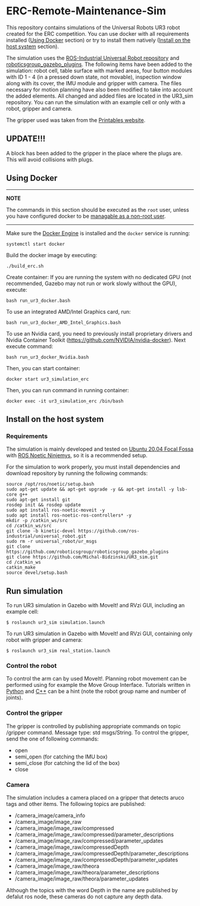 # ERC-Remote-Maintenance-Sim

This repository contains simulations of the Universal Robots UR3 robot created for the ERC competition. You can use docker with all requirements installed  ([Using Docker](#using-docker) section) or try to install them natively ([Install on the host system](#install-on-the-host-system) section).

The simulation uses the [ROS-Industrial Universal Robot repository](https://github.com/ros-industrial/universal_robot) and [roboticsgroup_gazebo_plugins](https://github.com/roboticsgroup/roboticsgroup_gazebo_plugins). The following items have been added to the simulation: robot cell, table surface with marked areas, four button modules with ID 1 - 4 (in a pressed down state, not movable), inspection window along with its cover, the IMU module and gripper with camera. The files necessary for motion planning have also been modified to take into account the added elements. All changed and added files are located in the UR3_sim repository. You can run the simulation with an example cell or only with a robot, gripper and camera.

The gripper used was taken from the [Printables website](https://www.printables.com/pl/model/165722-robotic-gripper?fbclid=IwAR14jhZnuyvgtlFUA-Fm_h8lI08LHBNPQ0fYph930b-ZGCJd9EBcdEk6IPQ).

## UPDATE!!!
A block has been added to the gripper in the place where the plugs are. This will avoid collisions with plugs.

## Using Docker

---
**NOTE**

The commands in this section should be executed as the `root` user, unless you have configured docker to be [managable as a non-root user](https://docs.docker.com/engine/install/linux-postinstall/).

---

Make sure the [Docker Engine](https://docs.docker.com/engine/install/#server) is installed and the `docker` service is running:
```
systemctl start docker
```
Build the docker image by executing:
```
./build_erc.sh 
```
Create container:
If you are running the system with no dedicated GPU (not recommended, Gazebo may not run or work slowly without the GPU), execute:
```
bash run_ur3_docker.bash
```
To use an integrated AMD/Intel Graphics card, run:
```
bash run_ur3_docker_AMD_Intel_Graphics.bash
```
To use an Nvidia card, you need to previously install proprietary drivers and Nvidia Container Toolkit (https://github.com/NVIDIA/nvidia-docker). Next execute command:
``` 
bash run_ur3_docker_Nvidia.bash
```
Then, you can start container:
```
docker start ur3_simulation_erc
```
Then, you can run command in running container:
```
docker exec -it ur3_simulation_erc /bin/bash
```

## Install on the host system

### Requirements

The simulation is mainly developed and tested on [Ubuntu 20.04 Focal Fossa](https://releases.ubuntu.com/20.04/) with [ROS Noetic Ninjemys](http://wiki.ros.org/noetic/Installation/Ubuntu), so it is a recommended setup. 

For the simulation to work properly, you must install dependencies and download repository by running the following commands: 
``` 
source /opt/ros/noetic/setup.bash
sudo apt-get update && apt-get upgrade -y && apt-get install -y lsb-core g++
sudo apt-get install git
rosdep init && rosdep update
sudo apt install ros-noetic-moveit -y
sudo apt install ros-noetic-ros-controllers* -y
mkdir -p /catkin_ws/src
cd /catkin_ws/src
git clone -b kinetic-devel https://github.com/ros-industrial/universal_robot.git
sudo rm -r universal_robot/ur_msgs
git clone https://github.com/roboticsgroup/roboticsgroup_gazebo_plugins
git clone https://github.com/Michal-Bidzinski/UR3_sim.git
cd /catkin_ws
catkin_make
source devel/setup.bash
```
## Run simulation
To run UR3 simulation in Gazebo with MoveIt! and RVzi GUI, including an example cell:
```
$ roslaunch ur3_sim simulation.launch 
```
To run UR3 simulation in Gazebo with MoveIt! and RVzi GUI, containing only robot with gripper and camera:
```
$ roslaunch ur3_sim real_station.launch 
```

### Control the robot
To control the arm can by used MoveIt!. Planning robot movement can be performed using for example the Move Group Interface. Tutorials written in [Python](https://github.com/ros-planning/moveit_tutorials/blob/master/doc/move_group_python_interface/scripts/move_group_python_interface_tutorial.py) and [C++](https://github.com/ros-planning/moveit_tutorials/blob/master/doc/move_group_interface/src/move_group_interface_tutorial.cpp) can be a hint (note the robot group name and number of joints).


### Control the gripper
The gripper is controlled by publishing appropriate commands on topic /gripper command. Message type: std msgs/String. To control the gripper, send the one of following commands:
- open
- semi_open (for catching the IMU box)
- semi_close (for catching the lid of the box)
- close

### Camera
The simulation includes a camera placed on a gripper that detects aruco tags and other items. 
The following topics are published:
- /camera\_image/camera\_info
- /camera\_image/image\_raw
- /camera\_image/image\_raw/compressed
- /camera\_image/image\_raw/compressed/parameter\_descriptions
- /camera\_image/image\_raw/compressed/parameter\_updates
- /camera\_image/image\_raw/compressedDepth
- /camera\_image/image\_raw/compressedDepth/parameter\_descriptions
- /camera\_image/image\_raw/compressedDepth/parameter\_updates
- /camera\_image/image\_raw/theora
- /camera\_image/image\_raw/theora/parameter\_descriptions
- /camera\_image/image\_raw/theora/parameter\_updates

Although the topics with the word Depth in the name are published by defalut ros node,
these cameras do not capture any depth data.

